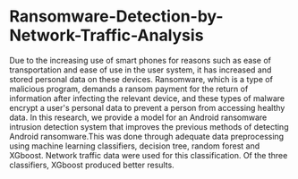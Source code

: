 # Ransomware-Detection-by-Network-Traffic-Analysis
Due to the increasing use of smart phones for reasons such as ease of transportation and ease of use in the user system, it has increased and stored personal data on these devices. Ransomware, which is a type of malicious program, demands a ransom payment for the return of information after infecting the relevant device, and these types of malware encrypt a user's personal data to prevent a person from accessing healthy data. In this research, we provide a model for an Android ransomware intrusion detection system that improves the previous methods of detecting Android ransomware.This was done through adequate data preprocessing using machine learning classifiers, decision tree, random forest and XGboost. Network traffic data were used for this classification. Of the three classifiers, XGboost produced better results.
